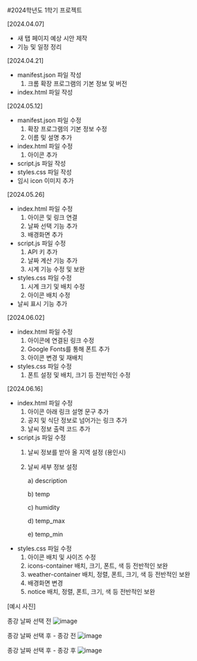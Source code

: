 

#2024학년도 1학기 프로젝트



[2024.04.07]
- 새 탭 페이지 예상 시안 제작
- 기능 및 일정 정리

[2024.04.21]
- manifest.json 파일 작성
  1) 크롬 확장 프로그램의 기본 정보 및 버전
- index.html 파일 작성

[2024.05.12]
- manifest.json 파일 수정
  1) 확장 프로그램의 기본 정보 수정
  2) 이름 및 설명 추가
- index.html 파일 수정
  1) 아이콘 추가
- script.js 파일 작성
- styles.css 파일 작성
- 임시 icon 이미지 추가

[2024.05.26]
- index.html 파일 수정
  1) 아이콘 및 링크 연결
  2) 날짜 선택 기능 추가
  3) 배경화면 추가
- script.js 파일 수정
  1) API 키 추가
  2) 날짜 계산 기능 추가
  3) 시계 기능 수정 및 보완
- styles.css 파일 수정
  1) 시계 크기 및 배치 수정
  2) 아이콘 배치 수정
- 날씨 표시 기능 추가
  
[2024.06.02]
- index.html 파일 수정
  1) 아이콘에 연결된 링크 수정
  2) Google Fonts를 통해 폰트 추가
  3) 아이콘 변경 및 재배치
- styles.css 파일 수정
  1) 폰트 설정 및 배치, 크기 등 전반적인 수정

[2024.06.16]
- index.html 파일 수정
  1) 아이콘 아래 링크 설명 문구 추가
  2) 공지 및 식단 정보로 넘어가는 링크 추가
  3) 날씨 정보 출력 코드 추가
- script.js 파일 수정
  1) 날씨 정보를 받아 올 지역 설정 (용인시)
  2) 날씨 세부 정보 설정
     
     a) description
     
     b) temp
     
     c) humidity
     
     d) temp_max
     
     e) temp_min
- styles.css 파일 수정
  1) 아이콘 배치 및 사이즈 수정
  2) icons-container 배치, 크기, 폰트, 색 등 전반적인 보완
  3) weather-container 배치, 정렬, 폰트, 크기, 색 등 전반적인 보완
  4) 배경화면 변경
  5) notice 배치, 정렬, 폰트, 크기, 색 등 전반적인 보완



[예시 사진]

종강 날짜 선택 전
 ![image](https://github.com/osm825/dku_clock/assets/165738330/8851c547-784d-49c7-848b-461f0ba81728)

 종강 날짜 선택 후 - 종강 전
 ![image](https://github.com/osm825/dku_clock/assets/165738330/51859027-3c86-4626-95e5-6a75a556957b)

 종강 날짜 선택 후 - 종강 후
![image](https://github.com/osm825/dku_clock/assets/165738330/8282d3c0-3acb-450c-94ca-fa6ac57ec411)



